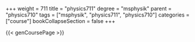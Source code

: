 +++
weight = 711
title = "physics711"
degree = "msphysik"
parent = "physics710"
tags = ["msphysik", "physics711", "physics710"]
categories = ["course"]
bookCollapseSection = false
+++

{{< genCoursePage >}}

